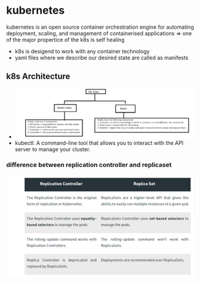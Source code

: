 # kubernetes
kubernetes is an open source container orchestration engine for automating deployment, scaling, and management of containerised applications
    => one of the major propertice of the k8s is self healing
* k8s is desigend to work with any container technology
* yaml files where we describe our desired state are called as manifests
## k8s Architecture
* ![Image](./Images/k8s1.png)
* kubectl: A command-line tool that allows you to interact with the API server to manage your cluster.

### difference between replication controller and replicaset 
![Image](./Images/k8s2.png)

